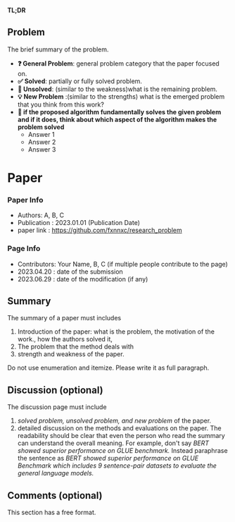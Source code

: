 **TL;DR  <Problem Short description >**

## Problem 

The brief summary of the problem. 

* **❓ General Problem**: general problem category that the paper focused on. 
* **✅ Solved**: partially or fully solved problem. 
* **🤔 Unsolved**:  (similar to the weakness)what is the remaining problem.
* **💡 New Problem** :(similar to the strengths) what is the emerged problem that you think from this work? 
* **🌹 if the proposed algorithm fundamentally solves the given problem and if it does, think about which aspect of the algorithm makes the problem solved**
    * Answer 1
    * Answer 2
    * Answer 3

# Paper 

### Paper Info 
* Authors: A, B, C  
* Publication : 2023.01.01 (Publication Date)
* paper link : https://github.com/fxnnxc/research_problem

### Page Info 
* Contributors: Your Name, B, C (if multiple people contribute to the page) 
* 2023.04.20 : date of the submission  
* 2023.06.29 : date of the modification (if any)  


## Summary 


The summary of a paper must includes 
1. Introduction of the paper: what is the problem, the motivation of the work., how the authors solved it, 
2. The problem that the method deals with   
3. strength and weakness of the paper. 

Do not use enumeration and itemize. Please write it as full paragraph. 


## Discussion (optional)


The discussion page must include 
1. *solved problem, unsolved problem, and new problem* of the paper.  
2. detailed discussion on the methods and evaluations on the paper. The readability should be clear that even the person who read the summary can understand the overall meaning. For example, don't say *BERT showed superior performance on GLUE benchmark.* Instead paraphrase the sentence as *BERT showed superior performance on GLUE Benchmark which includes 9 sentence-pair datasets to evaluate the general language models.* 


## Comments (optional)

This section has a free format.